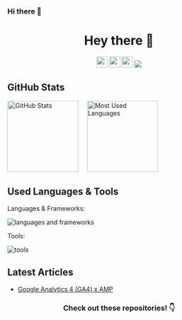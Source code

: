 ### Hi there 👋

<h1 align="center">Hey there 👋</h1>
<p align="center">
  <a href="https://pabloaugusto.com"><img height="25" src="https://img.shields.io/badge/Website-2B4783?style=for-the-badge&logo=google-chrome&logoColor=white"></a>
  <a href="https://stackoverflow.com/users/11783640/pablo-augusto"><img height="25" src="https://img.shields.io/badge/-Stack_Overflow-F58025?style=for-the-badge&logo=stackoverflow&logoColor=white"></a>
  <a href="mailto:pablo@pabloaugusto.com" target="_blank"><img height="25" src="https://img.shields.io/badge/gmail-c14438?&style=for-the-badge&logo=gmail&logoColor=white"></a>
  <img src="https://komarev.com/ghpvc/?username=pabloaugusto&color=658447&style=for-the-badge">
</p>

## GitHub Stats

<p float="center">
 <img height="160em" alt="GitHub Stats" src="https://github-readme-stats.vercel.app/api?username=pabloaugusto&theme=merko&show_icons=true" />
&nbsp;&nbsp;&nbsp;
  <img height="160em" alt="Most Used Languages" src="https://github-readme-stats.vercel.app/api/top-langs/?username=pabloaugusto&theme=merko&langs_count=8&layout=compact" />
</p>

## Used Languages & Tools

Languages & Frameworks:

![languages and frameworks](https://skillicons.dev/icons?i=html,css,js,php,py,bash,powershell,md,ts)

Tools:

![tools](https://skillicons.dev/icons?i=vscode,figma,git,github,githubactions,docker,stackoverflow,vercel,devto,cloudflare,mysql,nginx,postman,linux,au,ai,ps,pr,discord,instagram,linkedin)

## Latest Articles

<!-- BLOG-POST-LIST:START -->
- [Google Analytics 4 &lpar;GA4&rpar; x AMP](https://pabloaugusto.com/google-analytics-4-ga4-amp/)
<!-- BLOG-POST-LIST:END -->

<h3 align="center">Check out these repositories! 👇</h3>
